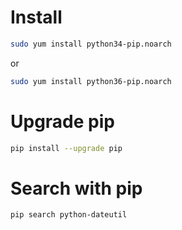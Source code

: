 <!-- TITLE: Pip -->
<!-- SUBTITLE: A quick summary of Pip -->

# Install


```sh
sudo yum install python34-pip.noarch
```

or

```sh
sudo yum install python36-pip.noarch

```

# Upgrade pip


```sh
pip install --upgrade pip
```

# Search with pip


```sh
pip search python-dateutil
```
